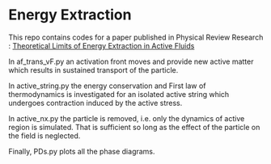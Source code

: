 # Energy Extraction
This repo contains codes for a paper published in Physical Review Research : [Theoretical Limits of Energy Extraction in Active Fluids](https://journals.aps.org/prresearch/abstract/10.1103/PhysRevResearch.6.023195)

In af_trans_vF.py an activation front moves and provide new active matter which results in sustained transport of the particle. 

In active_string.py the energy conservation and First law of thermodynamics is investigated for an isolated active string which undergoes contraction induced by the active stress.

In active_nx.py the particle is removed, i.e. only the dynamics of active region is simulated. That is sufficient so long as the effect of the particle on the field is neglected.

Finally, PDs.py plots all the phase diagrams. 



